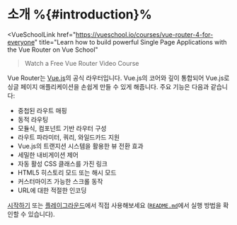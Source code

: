# 소개 %{#introduction}%

<VueSchoolLink
  href="https://vueschool.io/courses/vue-router-4-for-everyone"
  title="Learn how to build powerful Single Page Applications with the Vue Router on Vue School"
>Watch a Free Vue Router Video Course</VueSchoolLink>

Vue Router는 [Vue.js](https://vuejs.org)의 공식 라우터입니다. Vue.js의 코어와 깊이 통합되어 Vue.js로 싱글 페이지 애플리케이션을 손쉽게 만들 수 있게 해줍니다. 주요 기능은 다음과 같습니다:

- 중첩된 라우트 매핑
- 동적 라우팅
- 모듈식, 컴포넌트 기반 라우터 구성
- 라우트 파라미터, 쿼리, 와일드카드 지원
- Vue.js의 트랜지션 시스템을 활용한 뷰 전환 효과
- 세밀한 내비게이션 제어
- 자동 활성 CSS 클래스를 가진 링크
- HTML5 히스토리 모드 또는 해시 모드
- 커스터마이즈 가능한 스크롤 동작
- URL에 대한 적절한 인코딩

[시작하기](./guide/) 또는 [플레이그라운드](https://github.com/vuejs/router/tree/main/packages/playground)에서 직접 사용해보세요 ([`README.md`](https://github.com/vuejs/router)에서 실행 방법을 확인할 수 있습니다).
